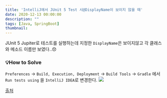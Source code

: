 ```yaml
---
title: 'IntelliJ에서 JUnit 5 Test 시@DisplayName이 보이지 않을 때'
date: 2020-12-13 00:00:00
description: ""
tags: [Java, SpringBoot]
thumbnail: 
--- 
```


JUnit 5 Jupiter로 테스트를 실행하는데 지정한 `DisplayName`은 보이지않고 각 클래스와 메소드 이름만 보였다..😞

### 💡How to Solve
`Preferences` → `Build, Execution, Deployment` → `Build Tools` → `Gradle`
에서
`Run tests using` 을 `IntelliJ IDEA`로 변경한다.
![](https://images.velog.io/images/2yeseul/post/2db605e5-3d5c-4f8c-8af0-208089ba8579/%E1%84%89%E1%85%B3%E1%84%8F%E1%85%B3%E1%84%85%E1%85%B5%E1%86%AB%E1%84%89%E1%85%A3%E1%86%BA%202020-12-13%20%E1%84%8B%E1%85%A9%E1%84%92%E1%85%AE%209.30.28.png)

[출처](http://jmlim.github.io/intellij/2020/03/02/intellij-junit5-display-name-did-not-show-issue/)